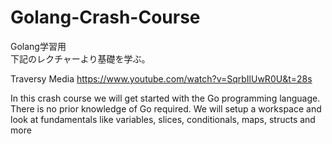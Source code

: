 # Golang-Crash-Course
Golang学習用</br>
下記のレクチャーより基礎を学ぶ。


Traversy Media
https://www.youtube.com/watch?v=SqrbIlUwR0U&t=28s


In this crash course we will get started with the Go programming language. There is no prior knowledge of Go required. We will setup a workspace and look at fundamentals like variables, slices, conditionals, maps, structs and more
